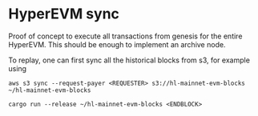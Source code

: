 # HyperEVM sync

Proof of concept to execute all transactions from genesis for the entire HyperEVM. This should be enough to implement an archive node.

To replay, one can first sync all the historical blocks from s3, for example using

`aws s3 sync --request-payer <REQUESTER> s3://hl-mainnet-evm-blocks ~/hl-mainnet-evm-blocks`

`cargo run --release ~/hl-mainnet-evm-blocks <ENDBLOCK>`
